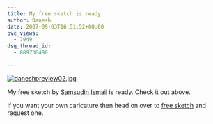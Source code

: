 ```yaml
---
title: My free sketch is ready
author: Danesh
date: 2007-09-03T16:51:52+00:00
pvc_views:
  - 7949
dsq_thread_id:
  - 889736490

---
```

[![daneshpreview02.jpg][1]][2]

My free sketch by [Samsudin Ismail][3] is ready. Check it out above.

If you want your own caricature then head on over to [free sketch][4] and request one.

 [1]: /wp-content/uploads/2007/09/daneshpreview02.jpg
 [2]: /wp-content/uploads/2007/09/daneshpreview02.jpg "daneshpreview02.jpg"
 [3]: http://myfreesketch.blogspot.com/
 [4]: http://myfreesketch.blogspot.com
